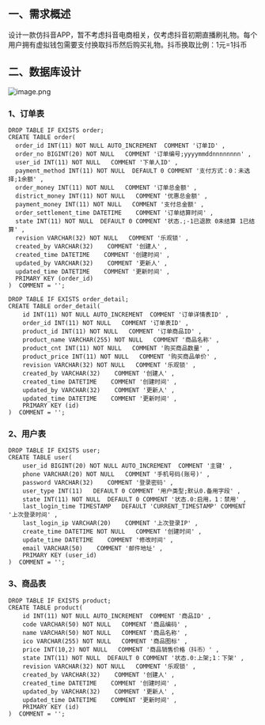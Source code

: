 <a name="BIyw3"></a>
## 一、需求概述
设计一款仿抖音APP，暂不考虑抖音电商相关，仅考虑抖音初期直播刷礼物。每个用户拥有虚拟钱包需要支付换取抖币然后购买礼物。抖币换取比例：1元=1抖币
<a name="fxYS6"></a>
## 二、数据库设计
![image.png](https://cdn.nlark.com/yuque/0/2022/png/1735812/1649583262928-8f313c01-e56e-40fa-a990-a05a2e686816.png#clientId=uddd8a495-c834-4&crop=0&crop=0&crop=1&crop=1&from=paste&height=512&id=u64188b15&margin=%5Bobject%20Object%5D&name=image.png&originHeight=512&originWidth=1476&originalType=binary&ratio=1&rotation=0&showTitle=false&size=67896&status=done&style=none&taskId=u9cf174d7-3df8-4e29-8fe4-c24382bd460&title=&width=1476)
<a name="AWD0C"></a>
### 1、订单表
```plsql
DROP TABLE IF EXISTS order;
CREATE TABLE order(
  order_id INT(11) NOT NULL AUTO_INCREMENT  COMMENT '订单ID' ,
  order_no BIGINT(20) NOT NULL   COMMENT '订单编号;yyyymmddnnnnnnnn' ,
  user_id INT(11) NOT NULL   COMMENT '下单人ID' ,
  payment_method INT(11) NOT NULL  DEFAULT 0 COMMENT '支付方式：0：未选择;1余额' ,
  order_money INT(11) NOT NULL   COMMENT '订单总金额' ,
  district_money INT(11) NOT NULL   COMMENT '优惠总金额' ,
  payment_money INT(11) NOT NULL   COMMENT '支付总金额' ,
  order_settlement_time DATETIME    COMMENT '订单结算时间' ,
  state INT(11) NOT NULL  DEFAULT 0 COMMENT '状态.;-1已退款 0未结算 1已结算' ,
  revision VARCHAR(32) NOT NULL   COMMENT '乐观锁' ,
  created_by VARCHAR(32)    COMMENT '创建人' ,
  created_time DATETIME    COMMENT '创建时间' ,
  updated_by VARCHAR(32)    COMMENT '更新人' ,
  updated_time DATETIME    COMMENT '更新时间' ,
  PRIMARY KEY (order_id)
)  COMMENT = '';

```
```plsql
DROP TABLE IF EXISTS order_detail;
CREATE TABLE order_detail(
    id INT(11) NOT NULL AUTO_INCREMENT  COMMENT '订单详情表ID' ,
    order_id INT(11) NOT NULL   COMMENT '订单表ID' ,
    product_id INT(11) NOT NULL   COMMENT '订单商品ID' ,
    product_name VARCHAR(255) NOT NULL   COMMENT '商品名称' ,
    product_cnt INT(11) NOT NULL   COMMENT '购买商品数量' ,
    product_price INT(11) NOT NULL   COMMENT '购买商品单价' ,
    revision VARCHAR(32) NOT NULL   COMMENT '乐观锁' ,
    created_by VARCHAR(32)    COMMENT '创建人' ,
    created_time DATETIME    COMMENT '创建时间' ,
    updated_by VARCHAR(32)    COMMENT '更新人' ,
    updated_time DATETIME    COMMENT '更新时间' ,
    PRIMARY KEY (id)
)  COMMENT = '';

```
<a name="CrGM8"></a>
### 2、用户表
```plsql
DROP TABLE IF EXISTS user;
CREATE TABLE user(
    user_id BIGINT(20) NOT NULL AUTO_INCREMENT  COMMENT '主键' ,
    phone VARCHAR(20) NOT NULL   COMMENT '手机号码(账号)' ,
    password VARCHAR(32)    COMMENT '登录密码' ,
    user_type INT(11)   DEFAULT 0 COMMENT '用户类型;默认0.备用字段' ,
    state INT(11) NOT NULL  DEFAULT 0 COMMENT '状态.0:启用，1：禁用' ,
    last_login_time TIMESTAMP   DEFAULT 'CURRENT_TIMESTAMP' COMMENT '上次登录时间' ,
    last_login_ip VARCHAR(20)    COMMENT '上次登录IP' ,
    create_time DATETIME NOT NULL   COMMENT '创建时间' ,
    update_time DATETIME    COMMENT '修改时间' ,
    email VARCHAR(50)    COMMENT '邮件地址' ,
    PRIMARY KEY (user_id)
)  COMMENT = '';

```
<a name="N1PH2"></a>
### 3、商品表
```plsql
DROP TABLE IF EXISTS product;
CREATE TABLE product(
    id INT(11) NOT NULL AUTO_INCREMENT  COMMENT '商品ID' ,
    code VARCHAR(50) NOT NULL   COMMENT '商品编码' ,
    name VARCHAR(50) NOT NULL   COMMENT '商品名称' ,
    ico VARCHAR(255) NOT NULL   COMMENT '商品图标' ,
    price INT(10,2) NOT NULL   COMMENT '商品销售价格（抖币）' ,
    state INT(11) NOT NULL  DEFAULT 0 COMMENT '状态.0:上架;1：下架' ,
    revision VARCHAR(32) NOT NULL   COMMENT '乐观锁' ,
    created_by VARCHAR(32)    COMMENT '创建人' ,
    created_time DATETIME    COMMENT '创建时间' ,
    updated_by VARCHAR(32)    COMMENT '更新人' ,
    updated_time DATETIME    COMMENT '更新时间' ,
    PRIMARY KEY (id)
)  COMMENT = '';
```
